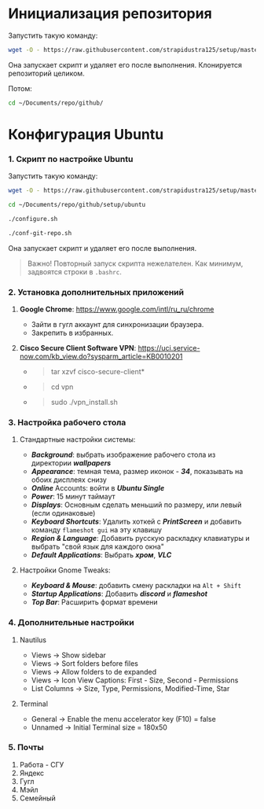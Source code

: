# Инициализация репозитория

Запустить такую команду:

```bash
wget -O - https://raw.githubusercontent.com/strapidustra125/setup/master/scripts/init_this_repo.sh | bash || rm -rf init_this_repo.sh
```

Она запускает скрипт и удаляет его после выполнения.
Клонируется репозиторий целиком.

Потом:

```bash
cd ~/Documents/repo/github/
```

# Конфигурация Ubuntu

### 1. Скрипт по настройке Ubuntu

Запустить такую команду:

```bash
wget -O - https://raw.githubusercontent.com/strapidustra125/setup/master/scripts/init_this_repo.sh | bash || rm -rf init_this_repo.sh
```

```bash
cd ~/Documents/repo/github/setup/ubuntu
```

```bash
./configure.sh
```

```bash
./conf-git-repo.sh
```

Она запускает скрипт и удаляет его после выполнения.

> Важно! Повторный запуск скрипта нежелателен. Как минимум, задвоятся строки в ```.bashrc```.

### 2. Установка дополнительных приложений

1. **Google Chrome**: https://www.google.com/intl/ru_ru/chrome
    - Зайти в гугл аккаунт для синхронизации браузера.
    - Закрепить в избранных.

2. **Cisco Secure Client Software VPN**: https://uci.service-now.com/kb_view.do?sysparm_article=KB0010201
    - > tar xzvf cisco-secure-client*
    - > cd vpn
    - > sudo ./vpn_install.sh

### 3. Настройка рабочего стола

1. Стандартные настройки системы:
    - **_Background_**: выбрать изображение рабочего стола из директории **_wallpapers_**
    - **_Appearance_**: темная тема, размер иконок - **_34_**, показывать на обоих дисплеях снизу
    - **_Online_** Accounts: войти в **_Ubuntu Single_**
    - **_Power_**: 15 минут таймаут
    - **_Displays_**: Основным сделать меньший по размеру, или левый (если одинаковые)
    - **_Keyboard Shortcuts_**: Удалить хоткей с **_PrintScreen_** и добавить команду ```flameshot gui``` на эту клавишу
    - **_Region & Language_**: Добавить русскую раскладку клавиатуры и выбрать "свой язык для каждого окна"
    - **_Default Applications_**: Выбрать **_хром_**, **_VLC_**

2. Настройки Gnome Tweaks:
    - **_Keyboard & Mouse_**: добавить смену раскладки на ```Alt + Shift```
    - **_Startup Applications_**: Добавить **_discord_** и **_flameshot_**
    - **_Top Bar_**: Расширить формат времени

### 4. Дополнительные настройки

1. Nautilus
    - Views -> Show sidebar
    - Views -> Sort folders before files
    - Views -> Allow folders to de expanded
    - Views -> Icon View Captions: First - Size, Second - Permissions
    - List Columns -> Size, Type, Permissions, Modified-Time, Star

2. Terminal
    - General -> Enable the menu accelerator key (F10) = false
    - Unnamed -> Initial Terminal size = 180x50

### 5. Почты

1. Работа - СГУ
2. Яндекс
3. Гугл
4. Мэйл
5. Семейный
